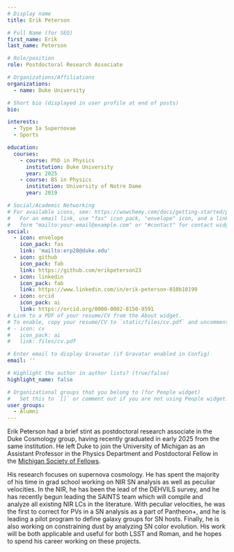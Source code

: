 ```yaml
---
# Display name
title: Erik Peterson

# Full Name (for SEO)
first_name: Erik
last_name: Peterson

# Role/position
role: Postdoctoral Research Associate

# Organizations/Affiliations
organizations:
  - name: Duke University

# Short bio (displayed in user profile at end of posts)
bio:

interests:
  - Type Ia Supernovae
  - Sports

education:
  courses:
    - course: PhD in Physics
      institution: Duke University
      year: 2025
    - course: BS in Physics
      institution: University of Notre Dame
      year: 2019

# Social/Academic Networking
# For available icons, see: https://wowchemy.com/docs/getting-started/page-builder/#icons
#   For an email link, use "fas" icon pack, "envelope" icon, and a link in the
#   form "mailto:your-email@example.com" or "#contact" for contact widget.
social:
  - icon: envelope
    icon_pack: fas
    link: 'mailto:erp28@duke.edu'
  - icon: github
    icon_pack: fab
    link: https://github.com/erikpeterson23
  - icon: linkedin
    icon_pack: fab
    link: https://www.linkedin.com/in/erik-peterson-010b10199
  - icon: orcid
    icon_pack: ai
    link: https://orcid.org/0000-0002-8150-9591
# Link to a PDF of your resume/CV from the About widget.
# To enable, copy your resume/CV to `static/files/cv.pdf` and uncomment the lines below.
# - icon: cv
#   icon_pack: ai
#   link: files/cv.pdf

# Enter email to display Gravatar (if Gravatar enabled in Config)
email: ''

# Highlight the author in author lists? (true/false)
highlight_name: false

# Organizational groups that you belong to (for People widget)
#   Set this to `[]` or comment out if you are not using People widget.
user_groups:
  - Alumni
---
```


Erik Peterson had a brief stint as postdoctoral research associate in the Duke Cosmology group, having recently graduated in early 2025 from the same institution.
He left Duke to join the University of Michigan as an Assistant Professor in the Physics Department and Postdoctoral Fellow in the [Michigan Society of Fellows](https://societyoffellows.umich.edu/postdoctoral-fellows/announcing-the-fall-2025-cohort-of-the-michigan-society-of-fellows/).

His research focuses on supernova cosmology.
He has spent the majority of his time in grad school working on NIR SN analysis as well as peculiar velocities.
In the NIR, he has been the lead of the DEHVILS survey, and he has recently begun leading the SAINTS team which will compile and analyze all existing NIR LCs in the literature.
With peculiar velocities, he was the first to correct for PVs in a SN analysis as a part of Pantheon+, and he is leading a pilot program to define galaxy groups for SN hosts.
Finally, he is also working on constraining dust by analyzing SN color evolution.
His work will be both applicable and useful for both LSST and Roman, and he hopes to spend his career working on these projects.
